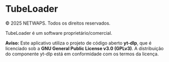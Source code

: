 # TubeLoader

© 2025 NETWAPS. Todos os direitos reservados.

TubeLoader é um software proprietário/comercial.

**Aviso:** Este aplicativo utiliza o projeto de código aberto **yt-dlp**, que é licenciado sob a **GNU General Public License v3.0 (GPLv3)**. A distribuição do componente yt-dlp está em conformidade com os termos da licença.
